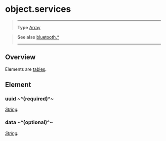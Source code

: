 # object.services

> --------------------- ------------------------------------------------------------------------------------------
> __Type__              [Array](https://docs.coronalabs.com/api/type/Array.html)


> __See also__          [bluetooth.*](/plugin/bluetooth.md)
> --------------------- ------------------------------------------------------------------------------------------

## Overview

Elements are [tables](https://docs.coronalabs.com/api/type/Table.html).

## Element

### uuid ~^(required)^~
_[String](https://docs.coronalabs.com/api/type/String.html)._

### data ~^(optional)^~
_[String](https://docs.coronalabs.com/api/type/String.html)._